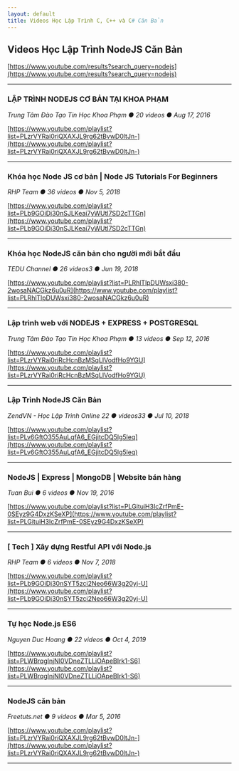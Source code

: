 ```yaml
---
layout: default
title: Videos Học Lập Trình C, C++ và C# Căn Bản
---
```


## Videos Học Lập Trình NodeJS Căn Bản
[https://www.youtube.com/results?search_query=nodejs](https://www.youtube.com/results?search_query=nodejs)

-----
### LẬP TRÌNH NODEJS CƠ BẢN TẠI KHOA PHẠM
_Trung Tâm Đào Tạo Tin Học Khoa Phạm &#9679; 20 videos &#9679; Aug 17, 2016_

[https://www.youtube.com/playlist?list=PLzrVYRai0riQXAXJL9rg62tBvwD0ltJn-](https://www.youtube.com/playlist?list=PLzrVYRai0riQXAXJL9rg62tBvwD0ltJn-)


-----
### Khóa học Node JS cơ bản | Node JS Tutorials For Beginners
_RHP Team &#9679; 36 videos &#9679; Nov 5, 2018_

[https://www.youtube.com/playlist?list=PLb9GOiDj30nSJLKeai7yWUtl7SD2cTTGn](https://www.youtube.com/playlist?list=PLb9GOiDj30nSJLKeai7yWUtl7SD2cTTGn)


-----
### Khóa học NodeJS căn bản cho người mới bắt đầu
_TEDU Channel &#9679; 26 videos3 &#9679; Jun 19, 2018_

[https://www.youtube.com/playlist?list=PLRhlTlpDUWsxi380-2wosaNACGkz6u0uR](https://www.youtube.com/playlist?list=PLRhlTlpDUWsxi380-2wosaNACGkz6u0uR)


-----
### Lập trình web với NODEJS + EXPRESS + POSTGRESQL
_Trung Tâm Đào Tạo Tin Học Khoa Phạm &#9679; 13 videos &#9679; Sep 12, 2016_

[https://www.youtube.com/playlist?list=PLzrVYRai0riRcHcnBzMSqLIVodfHo9YGU](https://www.youtube.com/playlist?list=PLzrVYRai0riRcHcnBzMSqLIVodfHo9YGU)


-----
### Lập Trình NodeJS Căn Bản
_ZendVN - Học Lập Trình Online 22 &#9679; videos33 &#9679; Jul 10, 2018_

[https://www.youtube.com/playlist?list=PLv6GftO355AuLqfA6_EGjitcDQ5lg5leq](https://www.youtube.com/playlist?list=PLv6GftO355AuLqfA6_EGjitcDQ5lg5leq)


-----
### NodeJS | Express | MongoDB | Website bán hàng
_Tuan Bui &#9679; 6 videos &#9679; Nov 19, 2016_

[https://www.youtube.com/playlist?list=PLGituiH3IcZrfPmE-0SEyz9G4DxzKSeXP](https://www.youtube.com/playlist?list=PLGituiH3IcZrfPmE-0SEyz9G4DxzKSeXP)


-----
### [ Tech ] Xây dựng Restful API với Node.js
_RHP Team &#9679; 6 videos &#9679; Nov 7, 2018_

[https://www.youtube.com/playlist?list=PLb9GOiDj30nSYT5zci2Neo66W3g20yj-U](https://www.youtube.com/playlist?list=PLb9GOiDj30nSYT5zci2Neo66W3g20yj-U)


-----
### Tự học Node.js ES6
_Nguyen Duc Hoang &#9679; 22 videos &#9679; Oct 4, 2019_

[https://www.youtube.com/playlist?list=PLWBrqglnjNl0VDneZTLLiOApeBIrk1-S6](https://www.youtube.com/playlist?list=PLWBrqglnjNl0VDneZTLLiOApeBIrk1-S6)


-----
### NodeJS căn bản
_Freetuts.net &#9679; 9 videos &#9679; Mar 5, 2016_

[https://www.youtube.com/playlist?list=PLzrVYRai0riQXAXJL9rg62tBvwD0ltJn-](https://www.youtube.com/playlist?list=PLzrVYRai0riQXAXJL9rg62tBvwD0ltJn-)


-----

